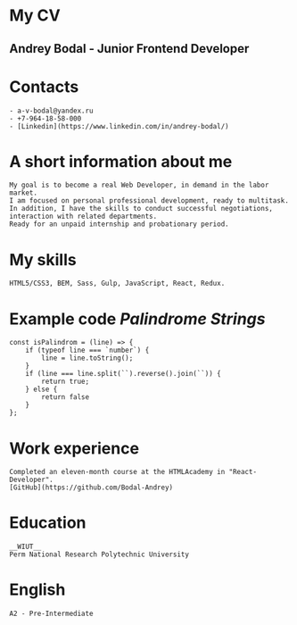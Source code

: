 # My CV

## Andrey Bodal - Junior Frontend Developer

# Contacts

    - a-v-bodal@yandex.ru
    - +7-964-18-58-000
    - [Linkedin](https://www.linkedin.com/in/andrey-bodal/)

# A short information about me
    My goal is to become a real Web Developer, in demand in the labor market.
    I am focused on personal professional development, ready to multitask.
    In addition, I have the skills to conduct successful negotiations, interaction with related departments.
    Ready for an unpaid internship and probationary period.
# My skills
    HTML5/CSS3, BEM, Sass, Gulp, JavaScript, React, Redux.

# Example code _Palindrome Strings_
```
const isPalindrom = (line) => {
    if (typeof line === `number`) {
        line = line.toString();
    }
    if (line === line.split(``).reverse().join(``)) {
        return true;
    } else {
        return false
    }
};
```

# Work experience
    Completed an eleven-month course at the HTMLAcademy in "React-Developer".
    [GitHub](https://github.com/Bodal-Andrey)

# Education
    __WIUT__
    Perm National Research Polytechnic University

# English
    A2 - Pre-Intermediate